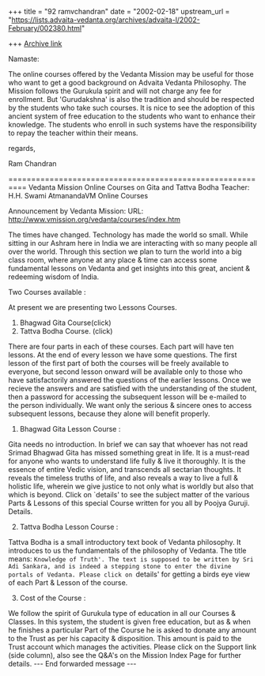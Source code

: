 +++
title = "92 ramvchandran"
date = "2002-02-18"
upstream_url = "https://lists.advaita-vedanta.org/archives/advaita-l/2002-February/002380.html"

+++
[Archive link](https://lists.advaita-vedanta.org/archives/advaita-l/2002-February/002380.html)

Namaste:

The online courses offered by the Vedanta Mission may be useful for
those who
want to get a good background on Advaita Vedanta Philosophy.  The
Mission
follows the Gurukula spirit and will not charge any fee for
enrollment. But
'Gurudakshna' is also the tradition and should be respected by the
students
who take such courses. It is nice to see the adoption of this ancient
system
of free education to the students who want to enhance their knowledge.
The
students who enroll in such systems have the responsibility to repay
the
teacher within their means.

regards,

Ram Chandran


==========================================================
 Vedanta Mission Online Courses on Gita and Tattva Bodha
 Teacher: H.H. Swami AtmanandaVM Online Courses

Announcement by Vedanta Mission:
URL: http://www.vmission.org/vedanta/courses/index.htm

The times have changed. Technology has made the world so small. While
sitting
in our Ashram here in India we are interacting with so many people all
over
the world. Through this section we
plan to turn the world into a big class room, where anyone at any
place & time
can access some fundamental lessons on Vedanta and get insights into
this
great, ancient & redeeming wisdom of India.

Two Courses available :

At present we are presenting two Lessons Courses.
 1. Bhagwad Gita Course(click)
 2. Tattva Bodha Course. (click)

There are four parts in each of these courses. Each part will have ten
lessons. At the end of every lesson we have some questions. The first
lesson
of the first part of both the courses will be freely available to
everyone,
but second lesson onward will be available only to those who have
satisfactorily answered the questions of the earlier lessons. Once we
recieve
the answers and
are satisfied with the understanding of the student, then a password
for
accessing the subsequent lesson will be e-mailed to the person
individually.
We want only the serious & sincere ones to
access subsequent lessons, because they alone will benefit properly.

1. Bhagwad Gita Lesson Course :

Gita needs no introduction. In brief we can say that whoever has not
read
Srimad Bhagwad Gita has missed something great in life. It is a
must-read for
anyone who wants to understand life fully
& live it thoroughly. It is the essence of entire Vedic vision, and
transcends
all sectarian thoughts. It reveals the timeless truths of life, and
also
reveals a way to live a full & holistic life, wherein we
give justice to not only what is worldly but also that which is
beyond. Click
on `details' to see the subject matter of the various Parts & Lessons
of this
special Course written for you all by Poojya
Guruji. Details.

2. Tattva Bodha Lesson Course :

Tattva Bodha is a small introductory text book of Vedanta philosophy.
It
introduces to us the fundamentals of the philosophy of Vedanta. The
title
means: `Knowledge of Truth'. The text is
supposed to be written by Sri Adi Sankara, and is indeed a stepping
stone to
enter the divine portals of Vedanta. Please click on `details' for
getting a
birds eye view of each Part & Lesson of the course.

3. Cost of the Course :

We follow the spirit of Gurukula type of education in all our Courses
&
Classes. In this system, the student is given free education, but as &
when he
finishes a particular Part of the Course
he is asked to donate any amount to the Trust as per his capacity &
disposition. This amount is paid to the Trust account which manages
the
activities. Please click on the Support link (side
column), also see the Q&A's on the Mission Index Page for further
details.
--- End forwarded message ---


